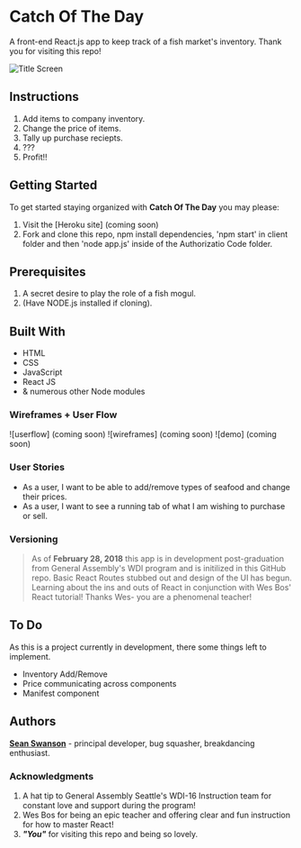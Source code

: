 # Catch Of The Day
A front-end React.js app to keep track of a fish market's inventory. Thank you for visiting this repo!

![Title Screen](/sonospace_title.png) 

## Instructions

1. Add items to company inventory.
2. Change the price of items.
3. Tally up purchase reciepts.
6. ???
7. Profit!!

## Getting Started

   To get started staying organized with **Catch Of The Day** you may please:

   1. Visit the [Heroku site] (coming soon)
   2. Fork and clone this repo, npm install dependencies, 'npm start' in client folder and then 'node app.js' inside of the Authorizatio Code folder.
   
## Prerequisites

  1. A secret desire to play the role of a fish mogul.
  2. (Have NODE.js installed if cloning).

## Built With

  * HTML
  * CSS
  * JavaScript
  * React JS 
  * & numerous other Node modules


### Wireframes + User Flow

![userflow] (coming soon)
![wireframes] (coming soon)
![demo] (coming soon)

### User Stories

* As a user, I want to be able to add/remove types of seafood and change their prices.
* As a user, I want to see a running tab of what I am wishing to purchase or sell.

### Versioning

> As of **February 28, 2018** this app is in development post-graduation from General Assembly's WDI program and is initilized in this GitHub repo. Basic React Routes stubbed out and design of the UI has begun. Learning about the ins and outs of React in conjunction with Wes Bos' React tutorial! Thanks Wes- you are a phenomenal teacher!
 

## To Do

As this is a project currently in development, there some things left to implement.

  * Inventory Add/Remove
  * Price communicating across components
  * Manifest component


## Authors

[**Sean Swanson**](http://seancswanson.com) - principal developer, bug squasher, breakdancing enthusiast.

### Acknowledgments

1. A hat tip to General Assembly Seattle's WDI-16 Instruction team for constant love and support during the program!
2. Wes Bos for being an epic teacher and offering clear and fun instruction for how to master React!
3. _**"You"**_ for visiting this repo and being so lovely.
